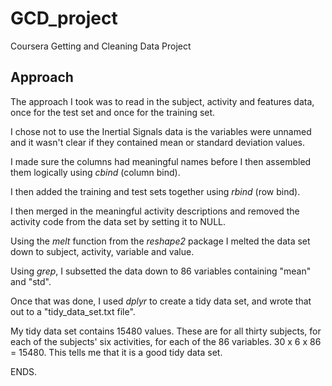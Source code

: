 # GCD_project
Coursera Getting and Cleaning Data Project

## Approach

The approach I took was to read in the subject, activity and features data, once for the test set and once for the training set. 

I chose not to use the Inertial Signals data is the variables were unnamed and it wasn't clear if they contained mean or standard deviation values.

I made sure the columns had meaningful names before I then assembled them logically using *cbind* (column bind).

I then added the training and test sets together using *rbind* (row bind).

I then merged in the meaningful activity descriptions and removed the activity code from the data set by setting it to NULL.

Using the *melt* function from the *reshape2* package I melted the data set down to subject, activity, variable and value. 

Using *grep*, I subsetted the data down to 86 variables containing "mean" and "std". 

Once that was done, I used *dplyr* to create a tidy data set, and wrote that out to a "tidy_data_set.txt file".

My tidy data set contains 15480 values. These are for all thirty subjects, for each of the subjects' six activities, for each of the 86 variables. 30 x 6 x 86 = 15480. This tells me that it is a good tidy data set.

ENDS.